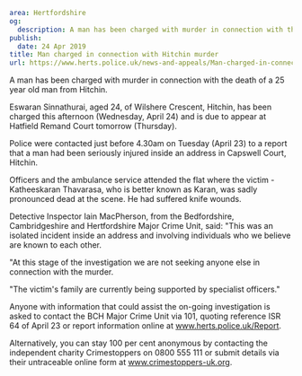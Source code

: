 ```yaml
area: Hertfordshire
og:
  description: A man has been charged with murder in connection with the death of a 25 year old man from Hitchin.
publish:
  date: 24 Apr 2019
title: Man charged in connection with Hitchin murder
url: https://www.herts.police.uk/news-and-appeals/Man-charged-in-connection-with-Hitchin-murder-0125
```

A man has been charged with murder in connection with the death of a 25 year old man from Hitchin.

Eswaran Sinnathurai, aged 24, of Wilshere Crescent, Hitchin, has been charged this afternoon (Wednesday, April 24) and is due to appear at Hatfield Remand Court tomorrow (Thursday).

Police were contacted just before 4.30am on Tuesday (April 23) to a report that a man had been seriously injured inside an address in Capswell Court, Hitchin.

Officers and the ambulance service attended the flat where the victim - Katheeskaran Thavarasa, who is better known as Karan, was sadly pronounced dead at the scene. He had suffered knife wounds.

Detective Inspector Iain MacPherson, from the Bedfordshire, Cambridgeshire and Hertfordshire Major Crime Unit, said: "This was an isolated incident inside an address and involving individuals who we believe are known to each other.

"At this stage of the investigation we are not seeking anyone else in connection with the murder.

"The victim's family are currently being supported by specialist officers."

Anyone with information that could assist the on-going investigation is asked to contact the BCH Major Crime Unit via 101, quoting reference ISR 64 of April 23 or report information online at www.herts.police.uk/Report.

Alternatively, you can stay 100 per cent anonymous by contacting the independent charity Crimestoppers on 0800 555 111 or submit details via their untraceable online form at www.crimestoppers-uk.org.
